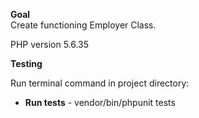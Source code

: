 **Goal**<br>
Create functioning Employer Class.

PHP version 5.6.35

**Testing**<br>

Run terminal command in project directory:
- **Run tests** - vendor/bin/phpunit tests